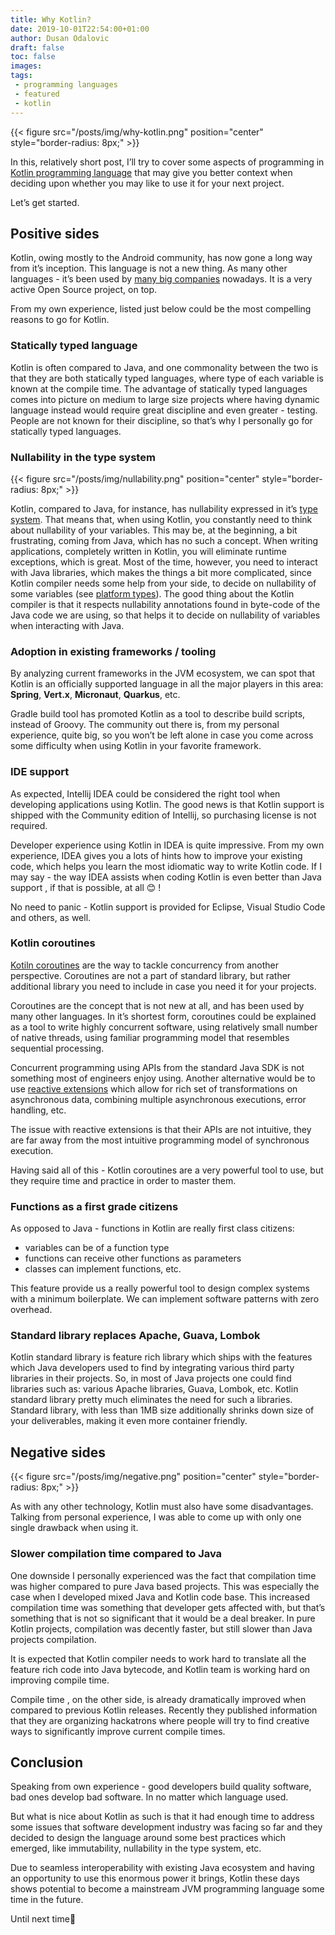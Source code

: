 ```yaml
---
title: Why Kotlin?
date: 2019-10-01T22:54:00+01:00
author: Dusan Odalovic
draft: false
toc: false
images:
tags:
 - programming languages
 - featured
 - kotlin
---
```


{{< figure src="/posts/img/why-kotlin.png" position="center" style="border-radius: 8px;" >}}

In this, relatively short post, I’ll try to cover some aspects of programming in [Kotlin programming language](https://kotlinlang.org/) that may give you better context when deciding upon whether you may like to use it for your next project. 

Let’s get started.

## Positive sides
Kotlin, owing mostly to the Android community, has now gone a long way from it’s inception. 
This language is not a new thing. As many other languages - it’s been used by 
[many big companies](https://medium.com/@daveford/who-is-using-kotlin-84b11b4fb51a) nowadays. It is a very 
active Open Source project, on top. 

From my own experience, listed just below could be the most compelling reasons to go for Kotlin.

### Statically typed language

Kotlin is often compared to Java, and one commonality between the two is that they are both statically typed languages, where type of each variable is known at the compile time. 
The advantage of statically typed languages comes into picture on medium to large size projects where having dynamic language instead would require great discipline and even greater - testing. People are not known for their discipline, so that’s why I personally go for statically typed languages.

### Nullability in the type system

{{< figure src="/posts/img/nullability.png" position="center" style="border-radius: 8px;" >}}

Kotlin, compared to Java, for instance, has nullability expressed in it’s [type system](https://kotlinlang.org/docs/reference/null-safety.html). That means that, when using Kotlin, you constantly need to think about nullability of your variables. This may be, at the beginning, a bit frustrating, coming from Java, which has no such a concept. 
When writing applications, completely written in Kotlin, you will eliminate runtime exceptions, which is great. Most of the time, however, you need to interact with Java libraries, which makes the things a bit more complicated, since Kotlin compiler needs some help from your side, to decide on nullability of some variables (see [platform types](https://kotlinlang.org/docs/reference/java-interop.html)). The good thing about the Kotlin compiler is that it respects nullability annotations found in byte-code of the Java code we are using, so that helps it to decide on nullability of variables when interacting with Java.

### Adoption in existing frameworks / tooling

By analyzing current frameworks in the JVM ecosystem, we can spot that Kotlin is an officially supported language in all the major players in this area: **Spring**, **Vert.x**,  **Micronaut**, **Quarkus**, etc.

Gradle build tool has promoted Kotlin as a tool to describe build scripts, instead of Groovy. The community out there is, from my personal experience, quite big, so you won’t be left alone in case you come across some difficulty when using Kotlin in your favorite framework. 

### IDE support

As expected, Intellij IDEA could be considered the right tool when developing applications using Kotlin. The good news is that Kotlin support is shipped with the Community edition of Intellij, so purchasing license is not required. 

Developer experience using Kotlin in IDEA is quite impressive. From my own experience, IDEA gives you a lots of hints how to improve your existing code, which helps you learn the most idiomatic way to write Kotlin code. If I may say - the way IDEA assists when coding Kotlin is even better than Java support , if that is possible, at all 😊 !

No need to panic - Kotlin support is provided for Eclipse, Visual Studio Code and others, as well.

### Kotlin coroutines

[Kotiln coroutines](https://kotlinlang.org/docs/reference/coroutines-overview.html) are the way to tackle concurrency from another perspective. Coroutines are not a part of standard library, but rather additional library you need to include in case you need it for your projects. 

Coroutines are the concept that is not new at all, and has been used by many other languages. In it’s shortest form, coroutines could be explained as a tool to write highly concurrent software, using relatively small number of native threads, using familiar programming model that resembles sequential processing. 

Concurrent programming using APIs from the standard Java SDK is not something most of engineers enjoy using. Another alternative would be to use [reactive extensions](http://reactivex.io/) which allow for rich set of transformations on asynchronous data, combining multiple asynchronous executions, error handling, etc. 

The issue with reactive extensions is that their APIs are not intuitive, they are far away from the most intuitive programming model of synchronous execution. 

Having said all of this - Kotlin coroutines are a very powerful tool to use, but they require time and practice in order to master them. 

### Functions as a first grade citizens

As opposed to Java - functions in Kotlin are really first class citizens: 

* variables can be of a function type
* functions can receive other functions as parameters
* classes can implement functions, etc. 

This feature provide us a really powerful tool to design complex systems with a minimum boilerplate. 
We can implement software patterns with zero overhead. 

### Standard library replaces Apache, Guava, Lombok

Kotlin standard library is feature rich library which ships with the features which Java developers used to find by integrating various third party libraries in their projects. So, in most of Java projects one could find libraries such as: various Apache libraries, Guava, Lombok, etc. Kotlin standard library pretty much eliminates the need for such a libraries. Standard library, with less than 1MB size additionally shrinks down size of your deliverables, making it even more container friendly. 

## Negative sides

{{< figure src="/posts/img/negative.png" position="center" style="border-radius: 8px;" >}}

As with any other technology, Kotlin must also have some disadvantages. 
Talking from personal experience, I was able to come up with only one single drawback when using it.

### Slower compilation time compared to Java

One downside I personally experienced was the fact that compilation time was higher compared to pure Java based projects. This was especially the case when I developed mixed Java and Kotlin code base. This increased compilation time was something that developer gets affected with, but that’s something that is not so significant that it would be a deal breaker. 
In pure Kotlin projects, compilation was decently faster, but still slower than Java projects compilation.

It is expected that Kotlin compiler needs to work hard to translate all the feature rich code into Java bytecode, and Kotlin team is working hard on improving compile time. 

Compile time , on the other side, is already dramatically improved when compared to previous Kotlin releases. Recently they published information that they are organizing hackatrons where people will try to find creative ways to significantly improve current compile times. 

## Conclusion

Speaking from own experience - good developers build quality software, bad ones develop bad software. In no matter which language used. 

But what is nice about Kotlin as such is that it had enough time to address some issues that software development industry was facing so far and they decided to design the language around some best practices which emerged, like immutability, nullability in the type system, etc. 

Due to seamless interoperability with existing Java ecosystem and having an opportunity to  use this enormous power it brings, Kotlin these days shows potential to become a mainstream JVM programming language some time in the future. 

Until next time👋 
